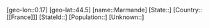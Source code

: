 ﻿---
location: [44.5,0.17]
type: City
tags:
- geo/City


SpocWebEntityId: 32322
isDeleted: false
confidential: public

---
[geo-lon::0.17]
[geo-lat::44.5]
[name::Marmande]
[State::]
[Country::[[France]]]
[StateId::]
[Population::]
[Unknown::]

